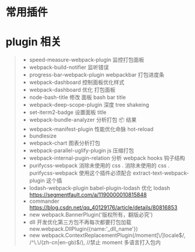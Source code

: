 # 常用插件

# plugin 相关

> -   speed-measure-webpack-plugin 监控打包面板
> -   webpack-build-notifier 监听错误
> -   progress-bar-webpack-plugin webpackbar 打包进度条
> -   webpack-dashboard 控制面板优化样式
> -   webpack-dashboard 优化 打包面板
> -   node-bash-title 修改 面板 bash bar title
> -   webpack-deep-scope-plugin 深度 tree shakeing
> -   set-iterm2-badge 设置面板 title
> -   webpack-bundle-analyzer 分析打包 📦 结果
> -   webpack-manifest-plugin 性能优化命脉 hot-reload
> -   bundlesize
> -   webpack-chart 图表分析打包
> -   webpack-parallel-uglify-plugin js 压缩打包
> -   webpack-internal-pugin-relation 分析 webpack hooks 钩子结构
> -   purifycss-webpack 消除未使用的 css . 消除未使用的 css . purifycss-webpack 使用这个插件必须配合 extract-text-webpack-plugin 这个插
> -   lodash-webpack-plugin babel-plugin-lodash 优化 lodash https://segmentfault.com/a/1190000010815848
> -   commander https://blog.csdn.net/qq_40129176/article/details/80816853
> -   new webpack.BannerPlugin('版权所有，翻版必究')
> -   dll 开发优化第三方包不再每次都要打包加载 new.webpack.DllPlugin({name:'\_dll_name'})
> -   new webpack.ContextReplacementPlugin(/moment[\\\/]locale$/, /^\.\/(zh-cn|en-gb)$/), //禁止 moment 多语言打入包内
